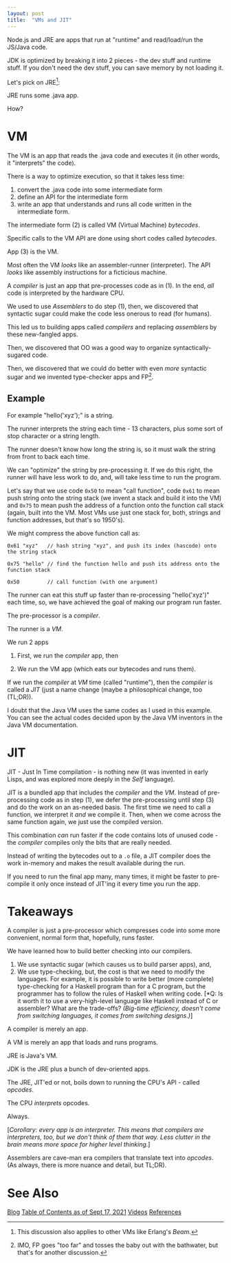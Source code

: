 ```yaml
---
layout: post
title:  "VMs and JIT"
---
```


Node.js and JRE are apps that run at "runtime" and read/load/run the JS/Java code.

JDK is optimized by breaking it into 2 pieces - the dev stuff and runtime stuff.  If you don't need the dev stuff, you can save memory by not loading it.

Let's pick on JRE[^beam]:

[^beam]: This discussion also applies to other VMs like Erlang's *Beam*.

JRE runs some .java app. 

How? 

# VM

The VM is an app that reads the .java code and executes it (in other words, it "interprets" the code).

There is a way to optimize execution, so that it takes less time:
1. convert the .java code into some intermediate form
2. define an API for the intermediate form
3. write an app that understands and runs all code written in the intermediate form.

The intermediate form (2) is called VM (Virtual Machine) *bytecodes*.

Specific calls to the VM API are done using short codes called *bytecodes*.

App (3) is the VM.

Most often the VM *looks* like an assembler-runner (interpreter).  The API *looks* like assembly instructions for a ficticious machine.

A *compiler* is just an app that pre-processes code as in (1). In the end, *all* code is interpreted by the hardware CPU.

We used to use *Assemblers* to do step (1), then, we discovered that syntactic sugar could make the code less onerous to read (for humans).  

This led us to building apps called *compilers* and replacing *assemblers* by these new-fangled apps.  

Then, we discovered that OO was a good way to organize syntactically-sugared code.  

Then, we discovered that we could do better with even *more* syntactic sugar and we invented type-checker apps and FP[^1].

## Example

For example "hello('xyz');" is a string.

The runner interprets the string each time - 13 characters, plus some sort of stop character or a string length.

The runner doesn't know how long the string is, so it must walk the string from front to back each time.

We can "optimize" the string by pre-processing it.  If we do this right, the runner will have less work to do, and, will take less time to run the program.

Let's say that we use code `0x50` to mean "call function", code `0x61` to mean push string onto the string stack (we invent a stack and build it into the VM) and `0x75` to mean push the address of a function onto the function call stack (again, built into the VM.  Most VMs use just one stack for, both, strings and function addresses, but that's so 1950's).

We might compress the above function call as:

```
0x61 "xyz"   // hash string "xyz", and push its index (hascode) onto the string stack

0x75 "hello" // find the function hello and push its address onto the function stack

0x50         // call function (with one argument)
```

The runner can eat this stuff up faster than re-processing "hello('xyz')" each time, so, we have achieved the goal of making our program run faster.

The pre-processor is a *compiler*.  

The runner is a *VM*.

We run 2 apps

1. First, we run the *compiler* app, then

2. We run the VM app (which eats our bytecodes and runs them).

If we run the *compiler* at *VM* time (called "runtime"), then the *compiler* is called a *JIT* (just a name change (maybe a philosophical change, too (TL;DR)).

I doubt that the Java VM uses the same codes as I used in this example.  You can see the actual codes decided upon by the Java VM inventors in the Java VM documentation.

[^1]: IMO, FP goes "too far" and tosses the baby out with the bathwater, but that's for another discussion.

# JIT

JIT - Just In Time compilation - is nothing new (it was invented in early Lisps, and was explored more deeply in the *Self* language).

JIT is a bundled app that includes the *compiler* and the *VM*.  Instead of pre-processing code as in step (1), we defer the pre-processing until step (3) and do the work on an as-needed basis.  The first time we need to call a function, we interpret it *and* we compile it.  Then, when we come across the same function again, we just use the compiled version.

This combination *can* run faster if the code contains lots of unused code - the *compiler* compiles only the bits that are really needed. 

Instead of writing the bytecodes out to a `.o` file, a JIT compiler does the work in-memory and makes the result available during the run.

If you need to run the final app many, many times, it might be faster to pre-compile it only once instead of JIT'ing it every time you run the app.

# Takeaways

A compiler is just a pre-processor which compresses code into some more convenient, normal form that, hopefully, runs faster.

We have learned how to build better checking into our compilers.

1. We use syntactic sugar (which causes us to build parser apps), and,
2. We use type-checking, but, the cost is that we need to modify the languages. For example, it is possible to write better (more complete) type-checking for a Haskell program than for a C program, but the programmer has to follow the rules of Haskell when writing code. [*Q: Is it worth it to use a very-high-level language like Haskell instead of C or assembler?  What are the trade-offs? *(Big-time efficiency, doesn't come from switching languages, it comes from switching designs.)*]

A compiler is merely an app.

A VM is merely an app that loads and runs programs.

JRE is Java's VM.

JDK is the JRE plus a bunch of dev-oriented apps.

The JRE, JIT'ed or not, boils down to running the CPU's API - called *opcodes*.

The CPU *interprets* opcodes. 

Always.  

[*Corollary: every app is an interpreter.  This means that compilers are interpreters, too, but we don't think of them that way. Less clutter in the brain means more space for higher level thinking.*]

Assemblers are cave-man era compilers that translate text into *opcodes*.  (As always, there is more nuance and detail, but TL;DR).


# See Also

[Blog](https://guitarvydas.github.io)
[Table of Contents as of Sept 17, 2021](https://guitarvydas.github.io/2021/09/21/Table-of-Contents-Sept-17-2021.html)
[Videos](https://www.youtube.com/channel/UC2bdO9l84VWGlRdeNy5)
[References](https://guitarvydas.github.io/2021/01/14/References.html)

<script src="https://utteranc.es/client.js" 
        repo="guitarvydas/guitarvydas.github.io" 
        issue-term="pathname" 
        theme="github-light" 
        crossorigin="anonymous" 
        async> 
</script> 

